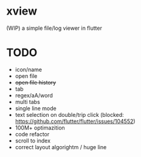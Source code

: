 # xview

(WIP) a simple file/log viewer in flutter

# TODO
* icon/name
* open file
* ~~open file history~~
* tab
* regex/aA/word
* multi tabs
* single line mode
* text selection on double/trip click (blocked: https://github.com/flutter/flutter/issues/104552)
* 100M+ optimazition
* code refactor
* scroll to index
* correct layout algorightm / huge line
